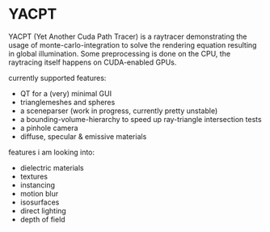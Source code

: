 # YACPT

YACPT (Yet Another Cuda Path Tracer) is a raytracer demonstrating the usage of monte-carlo-integration to solve
the rendering equation resulting in global illumination. Some preprocessing is done on the CPU, the raytracing itself
happens on CUDA-enabled GPUs.

currently supported features:
- QT for a (very) minimal GUI
- trianglemeshes and spheres
- a sceneparser (work in progress, currently pretty unstable)
- a bounding-volume-hierarchy to speed up ray-triangle intersection tests
- a pinhole camera
- diffuse, specular & emissive materials

features i am looking into:
- dielectric materials
- textures
- instancing
- motion blur
- isosurfaces
- direct lighting
- depth of field
